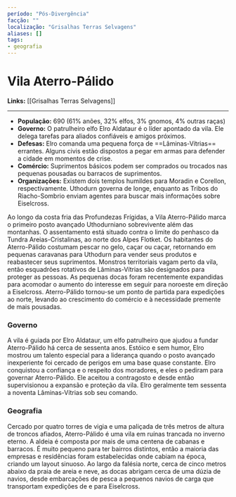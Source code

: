 ```yaml
---
período: "Pós-Divergência"
facção: ""
localização: "Grisalhas Terras Selvagens"
aliases: []
tags:
- geografia
---
```


# **Vila Aterro-Pálido**

**Links:** [[Grisalhas Terras Selvagens]]

---
- **População:** 690 (61% anões, 32% elfos, 3% gnomos, 4% outras raças)
- **Governo:** O patrulheiro elfo Elro Aldataur é o líder apontado da vila. Ele delega tarefas para aliados confiáveis e amigos próximos.
- **Defesas:** Elro comanda uma pequena força de ==Lâminas-Vítrias== errantes. Alguns civis estão dispostos a pegar em armas para defender a cidade em momentos de crise.
- **Comércio:** Suprimentos básicos podem ser comprados ou trocados nas pequenas pousadas ou barracos de suprimentos.
- **Organizações:** Existem dois templos humildes para Moradin e Corellon, respectivamente. Uthodurn governa de longe, enquanto as Tribos do Riacho-Sombrio enviam agentes para buscar mais informações sobre Eiselcross.

Ao longo da costa fria das Profundezas Frígidas, a Vila Aterro-Pálido marca o primeiro posto avançado Uthodurniano sobrevivente além das montanhas. O assentamento está situado contra o limite do penhasco da Tundra Areias-Cristalinas, ao norte dos Alpes Flotket. Os habitantes do Aterro-Pálido costumam pescar no gelo, caçar ou caçar, retornando em pequenas caravanas para Uthodurn para vender seus produtos e reabastecer seus suprimentos. Monstros territoriais vagam perto da vila, então esquadrões rotativos de Lâminas-Vítrias são designados para proteger as pessoas. As pequenas docas foram recentemente expandidas para acomodar o aumento do interesse em seguir para noroeste em direção a Eiselcross. Aterro-Pálido tornou-se um ponto de partida para expedições ao norte, levando ao crescimento do comércio e à necessidade premente de mais pousadas.

### **Governo**
A vila é guiada por Elro Aldataur, um elfo patrulheiro que ajudou a fundar Aterro-Pálido há cerca de sessenta anos. Estóico e sem humor, Elro mostrou um talento especial para a liderança quando o posto avançado inexperiente foi cercado de perigos em uma base quase constante. Elro conquistou a confiança e o respeito dos moradores, e eles o pediram para governar Aterro-Pálido. Ele aceitou a contragosto e desde então supervisionou a expansão e proteção da vila. Elro geralmente tem sessenta a noventa Lâminas-Vítrias sob seu comando.

### **Geografia**
Cercado por quatro torres de vigia e uma paliçada de três metros de altura de troncos afiados, Aterro-Pálido é uma vila em ruínas trancada no inverno eterno. A aldeia é composta por mais de uma centena de cabanas e barracos. É muito pequeno para ter bairros distintos, então a maioria das empresas e residências foram estabelecidas onde cabiam na época, criando um layout sinuoso. Ao largo da falésia norte, cerca de cinco metros abaixo da praia de areia e neve, as docas abrigam cerca de uma dúzia de navios, desde embarcações de pesca a pequenos navios de carga que transportam expedições de e para Eiselcross.
